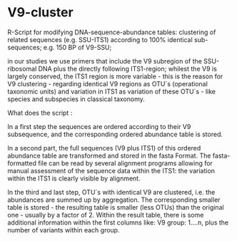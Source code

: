 # V9-cluster
R-Script for modifying DNA-sequence-abundance tables: clustering of related sequences (e.g. SSU-ITS1) according to 100% identical sub-sequences; e.g. 150 BP of V9-SSU;

in our studies we use primers that include the V9 subregion of the SSU-ribosomal DNA plus the directly following ITS1-region;
whilest the V9 is largely conserved, the ITS1 region is more variable - 
this is the reason for V9 clustering - regarding identical V9 regions as OTU´s (operational taxonomic units) and variation in ITS1 as variation of these OTU´s - like species and subspecies in classical taxonomy.

What does the script :

In a first step the sequences are ordered according to their V9 subsequence, and the corresponding ordered abundance table is stored.

In a second part, the full sequences (V9 plus ITS1) of this ordered abundance table are transformed and stored in the fasta Format.
The fasta-formatted file can be read by several alignment programs allowing for manual assessment of the sequence data within the ITS1: the variation within the ITS1 is clearly visible by alignment.

In the third and last step, OTU´s with identical V9 are clustered, i.e. the abundances are summed up by aggregation. The corresponding smaller table is stored - the resulting table is smaller (less OTUs) than the original one - usually by a factor of 2. Within the result table, there is some additional information within the first columns like: 
V9 group: 1....n, plus the number of variants within each group.
